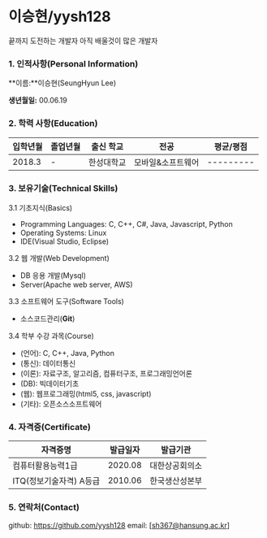 # 이승현/yysh128

끝까지 도전하는 개발자
아직 배울것이 많은 개발자


### 1. 인적사항(Personal Information)

**이름:**이승현(SeungHyun Lee)

**생년월일:** 00.06.19

### 2. 학력 사항(Education)

| 입학년월 | 졸업년월 | 출신 학교  | 전공             | 평균/평점 |
| -------- | -------- | ---------- | ---------------- | --------- |
| 2018.3   | -        | 한성대학교 | 모바일&소프트웨어| --------- |

### 3. 보유기술(Technical Skills)

3.1 기초지식(Basics)

- Programming Languages: C, C++, C#, Java, Javascript, Python
- Operating Systems: Linux
- IDE(Visual Studio, Eclipse)

3.2 웹 개발(Web Development)

- DB 응용 개발(Mysql)
- Server(Apache web server, AWS)

3.3 소프트웨어 도구(Software Tools)

- 소스코드관리(**Git**)

3.4 학부 수강 과목(Course)

- (언어): C, C++, Java, Python
- (통신): 데이터통신
- (이론): 자료구조, 알고리즘, 컴퓨터구조, 프로그래밍언어론
- (DB): 빅데이터기초
- (웹): 웹프로그래밍(html5, css, javascript)
- (기타): 오픈소스소프트웨어

### 4. 자격증(Certificate)

| 자격증명                | 발급일자 | 발급기관             |
| ----------------------- | -------- | -------------------- |
| 컴퓨터활용능력1급       | 2020.08  | 대한상공회의소       |
| ITQ(정보기술자격) A등급 | 2010.06  | 한국생산성본부       |

### 5. 연락처(Contact)

github: https://github.com/yysh128
email: [sh367@hansung.ac.kr]
